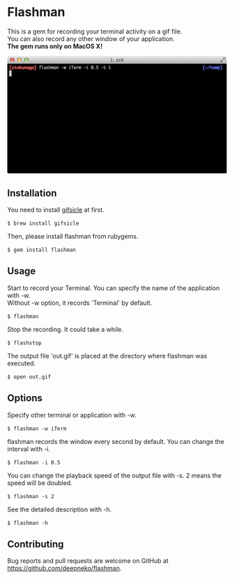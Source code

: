 # Flashman 

This is a gem for recording your terminal activity on a gif file.  
You can also record any other window of your application.  
**The gem runs only on MacOS X!**

![out](https://github.com/deepneko/flashman/blob/master/img/flashman.gif "out")

## Installation

You need to install [gifsicle](https://www.lcdf.org/gifsicle/ "gifsicle") at first.

    $ brew install gifsicle

Then, please install flashman from rubygems.

    $ gem install flashman

## Usage

Start to record your Terminal. You can specify the name of the application with -w.  
Without -w option, it records 'Terminal' by default.

    $ flashman

Stop the recording. It could take a while.

    $ flashstop

The output file 'out.gif' is placed at the directory where flashman was executed.

    $ open out.gif

## Options

Specify other terminal or application with -w.

    $ flashman -w iTerm

flashman records the window every second by default. You can change the interval with -i.

    $ flashman -i 0.5

You can change the playback speed of the output file with -s. 2 means the speed will be doubled.

    $ flashman -s 2

See the detailed description with -h.

    $ flashman -h

## Contributing

Bug reports and pull requests are welcome on GitHub at https://github.com/deepneko/flashman.

